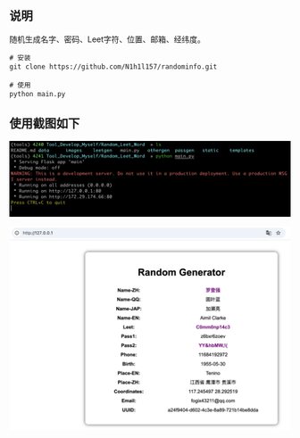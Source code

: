 ## 说明

随机生成名字、密码、Leet字符、位置、邮箱、经纬度。

```shell
# 安装
git clone https://github.com/N1h1l157/randominfo.git

# 使用
python main.py
```

## 使用截图如下

![](images/image1.png)

![](images/image2.png)